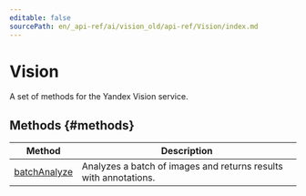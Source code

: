 ```yaml
---
editable: false
sourcePath: en/_api-ref/ai/vision_old/api-ref/Vision/index.md
---
```


# Vision
A set of methods for the Yandex Vision service.

## Methods {#methods}
Method | Description
--- | ---
[batchAnalyze](batchAnalyze.md) | Analyzes a batch of images and returns results with annotations.